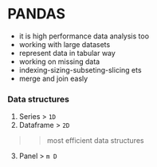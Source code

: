 # PANDAS

 * it is high performance data analysis too
 * working with large datasets
 * represent data in tabular way
 * working on missing data
 * indexing-sizing-subseting-slicing ets
 * merge and join easly

### Data structures

  1. Series   > `1D` 
  2. Dataframe > `2D`  
  >> most efficient data structures
  3. Panel   > `m D`

